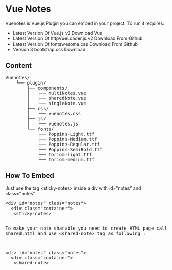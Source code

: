 # Vue Notes

Vuenotes is Vue.js Plugin you can embed in your project. To run it requires:

* Latest Version Of Vue.js v2 Download Vue
* Latest Version Of httpVueLoader.js v2 Download From Github
* Latest Version Of fontawesome.css Download From Github
* Version 3 bootstrap.css Download

## Content

<pre>
Vuenotes/
	└── plugin/
		├── components/
		│   ├── multiNotes.vue
		│   ├── sharedNote.vue
		│   └── singleNote.vue
		├── css/
		│   └── vuenotes.css
		├── js/
		│   └── vuenotes.js
		└── fonts/
			├── Poppins-Light.ttf
			├── Poppins-Medium.ttf
			├── Poppins-Regular.ttf
			├── Poppins-SemiBold.ttf
			├── toriom-light.ttf
			└── toriom-medium.ttf
</pre>


## How To Embed

Just use the tag &lt;sticky-notes&gt; inside a div with id="notes" and class="notes"

<pre>
&lt;div id="notes" class="notes"&gt;
  &lt;div class="container"&gt;
   &lt;sticky-notes></sticky-notes&gt;
  &lt;/div&gt;
&lt;/div&gt;
</pre>


To make your note sharable you need to create HTML page called shared.html and use &lt;shared-note&gt; tag as following :

<pre>
&lt;div id="notes" class="notes"&gt;
  &lt;div class="container">
   &lt;shared-note></shared-note&gt;
  &lt;/div&gt;
&lt;/div&gt;
</pre>


